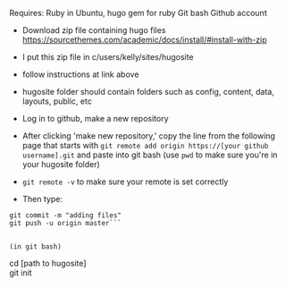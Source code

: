 Requires:
Ruby in Ubuntu, hugo gem for ruby
Git bash
Github account

- Download zip file containing hugo files
https://sourcethemes.com/academic/docs/install/#install-with-zip
- I put this zip file in c/users/kelly/sites/hugosite
- follow instructions at link above
- hugosite folder should contain folders such as config, content, data, layouts, public, etc

- Log in to github, make a new repository       
- After clicking 'make new repository,' copy the line from the following page that starts with 
```git remote add origin https://[your github username].git``` and paste into git bash 
(use ```pwd``` to make sure you're in your hugosite folder)      
- ```git remote -v``` to make sure your remote is set correctly     
- Then type:
```git add .      
git commit -m "adding files"     
git push -u origin master```     


(in git bash)
```
cd [path to hugosite]      
git init

 



